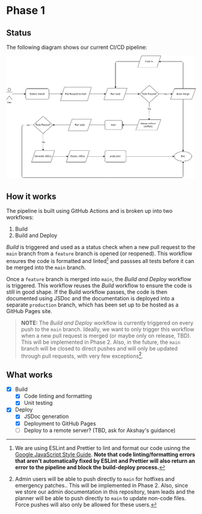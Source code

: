 # Phase 1

## Status

The following diagram shows our current CI/CD pipeline:

![CI/CD Diagram](./phase1.drawio.png)

## How it works

The pipeline is built using GitHub Actions and is broken up into two workflows:

1. Build
2. Build and Deploy

_Build_ is triggered and used as a status check when a new pull request to the
`main` branch from a `feature` branch is opened (or reopened). This workflow
ensures the code is formatted and linted[^1] and passses all tests before it can
be merged into the `main` branch.

Once a `feature` branch is merged into `main`, the _Build and Deploy_ workflow
is triggered. This workflow reuses the _Build_ workflow to ensure the code is
still in good shape. If the Build workflow passes, the code is then documented
using JSDoc and the documentation is deployed into a separate `production`
branch, which has been set up to be hosted as a GitHub Pages site.

> **NOTE:** The _Build and Deploy_ workflow is currently triggered on every push
> to the `main` branch. Ideally, we want to only trigger this workflow when
> a new pull request is merged (or maybe only on release, TBD). This will be
> implemented in Phase 2. Also, in the future, the `main` branch will be closed
> to direct pushes and will only be updated through pull requests, with very few
> exceptions[^2].

## What works

- [x] Build
  - [x] Code linting and formatting
  - [x] Unit testing
- [x] Deploy
  - [x] JSDoc generation
  - [x] Deployment to GitHub Pages
  - [ ] Deploy to a remote server? (TBD, ask for Akshay's guidance)

[^1]:
    We are using ESLint and Prettier to lint and format our code usinng the
    [Google JavaScript Style
    Guide](https://google.github.io/styleguide/jsguide.html). **Note that code
    linting/formatting errors that aren't automatically fixed by ESLint and
    Prettier will also return an error to the pipeline and block the
    build-deploy process.**

[^2]:
    Admin users will be able to push directly to `main` for hotfixes and
    emergency patches.. This will be implemented in Phase 2. Also, since we
    store our admin documentation in this repository, team leads and the planner
    will be able to push directly to `main` to update non-code files. Force
    pushes will also only be allowed for these users.

